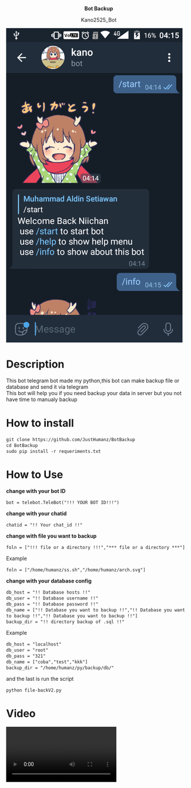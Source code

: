 <p align="center">
  <b> Bot Backup </b>
  </p>
<p align="center"> Kano2525_Bot </p>    

![screenshot](https://raw.githubusercontent.com/JustHumanz/BotBackup/master/img/SS.png)  

# Description  
This bot telegram bot made my python,this bot can make backup file or database and send it via telegram  
This bot will help you if you need backup your data in server but you not have time to manualy backup  

# How to install
```
git clone https://github.com/JustHumanz/BotBackup  
cd BotBackup  
sudo pip install -r requeriments.txt  
```

# How to Use
<b>change with your bot ID</b>  
```
bot = telebot.TeleBot("!!! YOUR BOT ID!!!")  
```
<b>change with your chatid</b>    
```
chatid = "!! Your chat_id !!"  
```  
<b>change with file you want to backup</b>   
```
foln = ["!!! file or a directory !!!","*** file or a directory ***"]
```
Example
```
foln = ["/home/humanz/ss.sh","/home/humanz/arch.svg"]
```
<b>change with your database config </b>
```
db_host = "!! Database hosts !!"
db_user = "!! Database username !!"
db_pass = "!! Database password !!"
db_name = ["!! Database you want to backup !!","!! Database you want to backup !!","!! Database you want to backup !!"]
backup_dir = "!! directory backup of .sql !!"
```
Example
```
db_host = "localhost"
db_user = "root"
db_pass = "321"
db_name = ["coba","test","kkk"]
backup_dir = "/home/humanz/py/backup/db/"
```
and the last is run the script
```
python file-backV2.py
```
# Video
![video](https://raw.githubusercontent.com/JustHumanz/BotBackup/master/img/demo.mkv)  
